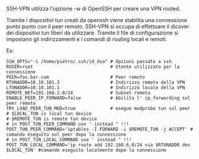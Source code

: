 SSH-VPN utilizza l'opzione -w di OpenSSH per creare una VPN routed.

Tramite i dispositivi tun creati da openssh viene stabilita una connessione punto punto con il peer remoto.
SSH-VPN si occupa di effettuare il dicover dei dispositivi tun liberi da utilizzare.
Tramite il file di configurazione si impostano gli indirizzamenti e i comandi di routing locali e remoti.

Es:
```
SSH_OPTS="-i /home/pietro/.ssh/id_dsa" # Opzioni passate a ssh
RUSER=root                             # Utente utilizzato per la connessione
PEER=foo.bar.com                       # Peer remoto
RTUNADDR=10.10.101.2                   # Indirizzo remoto della VPN
LTUNADDR=10.10.101.1                   # Indirizzo locale della VPN
REMOTE_NET=192.168.2.0/24              # Subnet remota
ENABLE_PEER_IP_FORWARD=false           # Abilita l' ip_forwarding sul peer remoto
TRY_LOAD_PEER_TUN_MOD=true             # esegue modprobe tun sul peer
# $LOCAL_TUN is local tun device
# $REMOTE_TUN is remote tun device
# in POST_TUN_PEER_COMMAND use ' instead " !!!
POST_TUN_PEER_COMMAND='iptables -I FORWARD -i $REMOTE_TUN -j ACCEPT' # comando eseguito sul peer dopo la connessione
# in POST_TUN_LOCAL_COMMAND use ' instead " !!!
POST_TUN_LOCAL_COMMAND='ip route add 192.168.6.0/24 via $RTUNADDR dev $LOCAL_TUN' #comando eseguito localmente dopo la connessione

```
